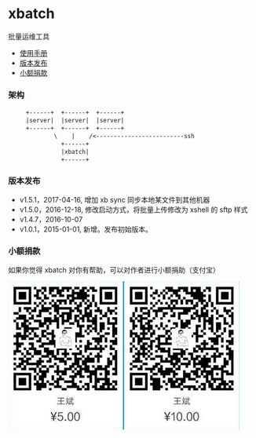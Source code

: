 # xbatch

批量运维工具

* [使用手册](https://github.com/BillWang139967/xbatch/wiki)
* [版本发布](#版本发布)
* [小额捐款](#小额捐款)

### 架构

```
     +------+  +------+  +------+
     |server|  |server|  |server|
     +------+  +------+  +------+
             \    |    /<-------------------------ssh
               +------+
               |xbatch|
               +------+
```

### 版本发布

* v1.5.1，2017-04-16, 增加 xb sync 同步本地某文件到其他机器
* v1.5.0，2016-12-18, 修改启动方式，将批量上传修改为 xshell 的 sftp 样式
* v1.4.7，2016-10-07
* v1.0.1，2015-01-01, 新增。发布初始版本。

### 小额捐款

如果你觉得 xbatch 对你有帮助，可以对作者进行小额捐助（支付宝）

![Screenshot](images/5.jpg)

